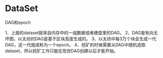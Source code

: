 # DataSet





DAG和epoch

1、上面的dataset就来自内存中的一组数据或者硬盘里的DAG。
2、DAG是有向无环图，以太坊的DAG是基于区块高度生成的。
3、以太坊中每3万个块会生成一代DAG，这一代就成称为一个epoch。
4、挖矿的时候需要从DAG中随机选取dataset，所以挖矿工作只能在现世DAG创建以后才能开始。